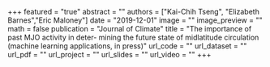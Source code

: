 +++
featured = "true"
abstract = ""
authors = ["Kai-Chih Tseng", "Elizabeth Barnes","Eric Maloney"]
date = "2019-12-01"
image = ""
image_preview = ""
math = false
publication = "Journal of Climate"
title = "The importance of past MJO activity in deter- mining the future state of midlatitude circulation (machine learning applications, in press)"
url_code = ""
url_dataset = ""
url_pdf = ""
url_project = ""
url_slides = ""
url_video = ""
+++
